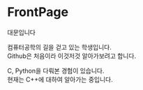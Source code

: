 # FrontPage
대문입니다

컴퓨터공학의 길을 걷고 있는 학생입니다.   
Github은 처음이라 이것저것 알아가보려고 합니다.

C, Python을 다뤄본 경험이 있습니다.   
현재는 C++에 대하여 알아가는 중입니다.
